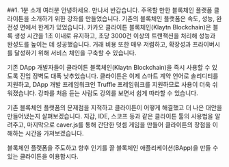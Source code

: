 ##1. 1분 소개
여러분 안녕하세요. 만나서 반갑습니다. 주목할 만한 블록체인 플랫폼 클라이튼을 소개하기 위한 강좌를 만들었습니다. 기존의 블록체인 플랫폼은 속도, 성능, 완전성 면에서 한계가 있었습니다. 카카오 클라이튼 블록체인(Klaytn Blockchain)은 블록 생성 시간을 1초 이내로 유지하고, 초당 3000건 이상의 트랜잭션을 처리해 성능과 완성도를 높이는 데 성공했습니다. 거래 비용 또한 매우 저렴하고, 확장성과 프라이버시를 달성하기 위해 서비스 체인을 구축할 수 있습니다.

기존 DApp 개발자들이 클라이튼 블록체인(Klaytn Blockchain)을 즉시 사용할 수 있도록 진입 장벽도 대폭 낮추었습니다. 클라이튼은 이제 스마트 계약 언어로 솔리디티를 지원하고, DApp 개발 프레임워크인 Truffle 프레임워크를 지원하므로 사용이 더욱 쉬워졌습니다. 강좌를 처음 듣는 사람도 강의를 보면서 쉽게 따라할 수 있습니다.

기존 블록체인 플랫폼의 문제점을 지적하고 클라이튼이 어떻게 해결했고 더 나은 대안을 만들어냈는지 살펴보겠습니다. 지갑, IDE, 스코프 등과 같은 클라이튼 툴의 사용법을 알려주고, 마지막으로 caver.js를 통해 간단한 덧셈 게임을 만들어 클라이튼의 장점을 이해하는 시간을 가져보겠습니다.

블록체인 플랫폼을 주도하고 향후 인기를 끌 블록체인 애플리케이션(BApp)을 만들 수 있는 클라이튼을 이용합시다.
